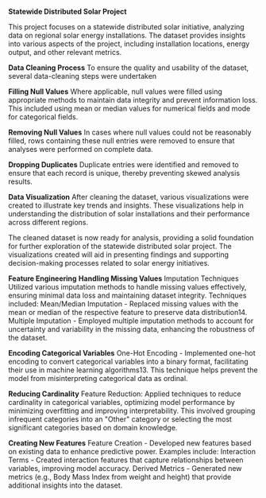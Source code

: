 **Statewide Distributed Solar Project**

This project focuses on a statewide distributed solar initiative, analyzing data on regional solar energy installations. The dataset provides insights into various aspects of the project, including installation locations, energy output, and other relevant metrics.

**Data Cleaning Process**
To ensure the quality and usability of the dataset, several data-cleaning steps were undertaken

**Filling Null Values**
Where applicable, null values were filled using appropriate methods to maintain data integrity and prevent information loss. This included using mean or median values for numerical fields and mode for categorical fields.

**Removing Null Values**
In cases where null values could not be reasonably filled, rows containing these null entries were removed to ensure that analyses were performed on complete data.

**Dropping Duplicates**
Duplicate entries were identified and removed to ensure that each record is unique, thereby preventing skewed analysis results.

**Data Visualization**
After cleaning the dataset, various visualizations were created to illustrate key trends and insights. These visualizations help in understanding the distribution of solar installations and their performance across different regions.

The cleaned dataset is now ready for analysis, providing a solid foundation for further exploration of the statewide distributed solar project. The visualizations created will aid in presenting findings and supporting decision-making processes related to solar energy initiatives.


**Feature Engineering**
**Handling Missing Values**
Imputation Techniques
Utilized various imputation methods to handle missing values effectively, ensuring minimal data loss and maintaining dataset integrity. Techniques included:
  Mean/Median Imputation - Replaced missing values with the mean or median of the respective feature to preserve data distribution14.
  Multiple Imputation - Employed multiple imputation methods to account for uncertainty and variability in the missing data, enhancing the robustness of the dataset.
  
**Encoding Categorical Variables**
  One-Hot Encoding - Implemented one-hot encoding to convert categorical variables into a binary format, facilitating their use in machine learning algorithms13. This technique helps prevent the model from misinterpreting categorical 
  data as ordinal.
  
**Reducing Cardinality**
  Feature Reduction: Applied techniques to reduce cardinality in categorical variables, optimizing model performance by minimizing overfitting and improving interpretability. This involved grouping infrequent categories into an "Other" 
  category or selecting the most significant categories based on domain knowledge.
  
**Creating New Features**
  Feature Creation - Developed new features based on existing data to enhance predictive power. Examples include:
  Interaction Terms - Created interaction features that capture relationships between variables, improving model accuracy.
  Derived Metrics - Generated new metrics (e.g., Body Mass Index from weight and height) that provide additional insights into the dataset.
